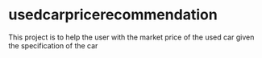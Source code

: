 # usedcarpricerecommendation
This project is to help the user with the market price of the used car given the specification of the car
